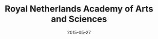 ---
title: Royal Netherlands Academy of Arts and Sciences
date: "2015-05-27"
location: The Hague, Netherlands
credit: Andrea Scharnhorst
images: [image01-lg.jpg, image02-lg.jpg, image03-lg.jpg]
thumbs: [image01-thb.jpg, image02-thb.jpg, image03-thb.jpg]
---